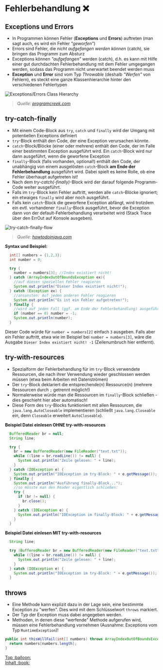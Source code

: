 # Fehlerbehandlung :x: 

## Exceptions und Errors

-   In Programmen können Fehler (**Exceptions** und **Errors**) auftreten (man sagt auch, es wird ein Fehler _"geworfen"_)
-   Errors sind Fehler, die _nicht aufgefangen werden können_ (catch), sie bringen das Programm zum Absturz
-   Exceptions können _"aufgefangen"_ werden (catch), d.h. es kann mit Hilfe einer gut durchdachten Fehlerbehandlung mit dem Fehler umgegangen werden, sodass das Programm nicht unerwartet beendet werden muss
-   **Exception** und **Error** sind vom Typ _Throwable_ (deshalb _"Werfen"_ von Fehlern), es steckt eine ganze Klassenhierarchie hinter den verschiedenen Fehlertypen

![Exceptions/Errors Class Hierarchy](../assets/images/Exception-Hierarchy-Diagram.jpeg)  
> _Quelle: [programcreek.com](http://www.programcreek.com/2009/02/diagram-for-hierarchy-of-exception-classes/)_

## try-catch-finally

-   Mit einem Code-Block aus `try`, `catch` und `finally` wird der Umgang mit potentiellen Exceptions definiert
-   `try`-Block enthält den Code, der eine Exception verursachen könnte.
-   `catch`-Block/Blöcke (einer oder mehrere) enthält den Code, der im Falle einer bestimmten Exception ausgeführt wird. Ein `catch`-Block wird nur dann ausgeführt, wenn die geworfene Exception
-   `finally`-Block (falls vorhanden, optional!) enthält den Code, der unabhängig von einem ausgelösten `catch`-Block **am Ende der Fehlerbehandlung** ausgeführt wird. Dabei spielt es keine Rolle, ob eine Fehler überhaupt aufgetreten ist!
-   Nach dem _try-catch(-finally)_-Block wird der darauf folgende Programm-Code weiter ausgeführt.
-   Falls im `try`-Block kein Fehler auftritt, werden alle `catch`-Blöcke ignoriert; ein etwaiges `finally` wird aber noch ausgeführt.
-   Falls kein `catch`-Block die geworfene Exception abfängt, wird trotzdem ein evtl. vorhandener `finally`-Block ausgeführt, bevor die Exception dann von der default-Fehlerbehandlung verarbeitet wird (Stack Trace über den ErrOut auf Konsole ausgeben).

![try-catch-finally-flow](../assets/images/java-try-catch-finally-flow.jpg)  
> _Quelle: [howtodoinjava.com](https://howtodoinjava.com/java/exception-handling/try-catch-finally/)_

**Syntax und Beispiel:**

```java
  int[] numbers = {1,2,3};
  int number = 0;

  try {
    number = numbers[3]; //Index existiert nicht!
  } catch (ArrayIndexOutOfBoundsException ex){
    //auf diesen speziellen Fehler reagieren
    System.out.println("Dieser Index existiert nicht!");
  } catch (Exception ex) {
    //ansonsten: Auf jeden anderen Fehler reagieren
    System.out.println("Es ist ein Fehler aufgetreten!");
  } finally {
    //wird auf jeden Fall (ggf. am Ende der Fehlerbehandlung) ausgeführt:
    if (number == 0) number = -1;
    System.out.println(number);
  }
```

Dieser Code würde für `number = numbers[2]` einfach `3` ausgeben. Falls aber ein Fehler auftritt, etwa wie im Beispiel bei `number = numbers[3]`, wäre die Ausgabe `Dieser Index existiert nicht! -1` (Zeilenumbruch hier entfernt).

## try-with-resources

-   Spezialform der Fehlerbehandlung für im `try`-Block verwendete Ressourcen, die nach ihrer Verwendung wieder geschlossen werden müssen (etwa beim Arbeiten mit Datenströmen)
-   Der `try`-Block deklariert die entsprechende(n) Ressource(n) (mehrere Ressourcen durch `;` getrennt möglich!)
-   Normalerweise würde man die Ressourcen im `finally`-Block schließen - dies geschieht hier aber automatisch!
-   Diese Form des `try`-Blocks funktioniert mit allen Ressourcen, die `java.lang.AutoCloseable` implementieren (schließt `java.lang.Closeable` ein, denn `Closeable` erweitert `AutoCloseable`).

**Beispiel Datei einlesen OHNE try-with-resources**

```java
  BufferedReader br = null;
  String line;

  try {
    br = new BufferedReader(new FileReader("text.txt"));
    while ((line = br.readLine()) != null) {
      System.out.println("Zeile gelesen: " + line);
    }
  } catch (IOException e) {
    System.out.println("IOException im try-Block: " + e.getMessage());
  } finally {
    System.out.println("Ausführung finally-Block...");
    //so müsste man den Reader eigentlich schließen:
    try {
      if (br != null) {
        br.close();
      }
    } catch (IOException e) {
      System.out.println("IOException im finally-Block: " + e.getMessage());
    }
  }
```

**Beispiel Datei einlesen MIT try-with-resources**

```java
  String line;

  try (BufferedReader br = new BufferedReader(new FileReader("text.txt"))) {
    while ((line = br.readLine()) != null) {
      System.out.println("Zeile gelesen: " + line);
    }
  } catch (IOException e) {
    System.out.println("IOException im try-Block: " + e.getMessage());
  }
```

## throws

-   Eine Methode kann explizit dazu in der Lage sein, eine bestimmte Exception zu "werfen". Dies wird mit dem Schlüsselwort `throws` markiert.
-   Der Typ der Exception muss dabei angegeben werden.
-   Methoden, in denen diese "werfende" Methode aufgerufen wird, müssen eine Fehlerbehandlung vornehmen (Ausnahme: Exceptions vom Typ `RuntimeException`)!

```java
public int thisWillFail(int[] numbers) throws ArrayIndexOutOfBoundsException {
  return numbers[numbers.length];
}
```


<!-- Dieses HTML-Snippet sollte am Ende jeder Seite stehen! -->
<div class="top-link">
    <a href="#" title="Zum Anfang scrollen!">Top :balloon:</a>
    <br/>
    <a href="https://dh-cologne.github.io/java-wegweiser#inhalt-book" title="Zurück zur Übersicht!">Inhalt :book:</a>
</div>
